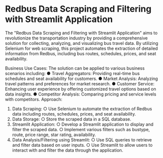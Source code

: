 # Redbus Data Scraping and Filtering with Streamlit Application
The "Redbus Data Scraping and Filtering with Streamlit Application" aims to revolutionize the transportation industry by providing a comprehensive solution for collecting, analyzing, and visualizing bus travel data. By utilizing Selenium for web scraping, this project automates the extraction of detailed information from Redbus, including bus routes, schedules, prices, and seat availability. 

Business Use Cases:
The solution can be applied to various business scenarios including:
●	Travel Aggregators: Providing real-time bus schedules and seat availability for customers.
●	Market Analysis: Analyzing travel patterns and preferences for market research.
●	Customer Service: Enhancing user experience by offering customized travel options based on data insights.
●	Competitor Analysis: Comparing pricing and service levels with competitors.
Approach:
1.	Data Scraping:
○	Use Selenium to automate the extraction of Redbus data including routes, schedules, prices, and seat availability.
2.	Data Storage:
○	Store the scraped data in a SQL database.
3.	Streamlit Application:
○	Develop a Streamlit application to display and filter the scraped data.
○	Implement various filters such as bustype, route, price range, star rating, availability.
4.	Data Analysis/Filtering using Streamlit:
○	Use SQL queries to retrieve and filter data based on user inputs.
○	Use Streamlit to allow users to interact with and filter the data through the application.

